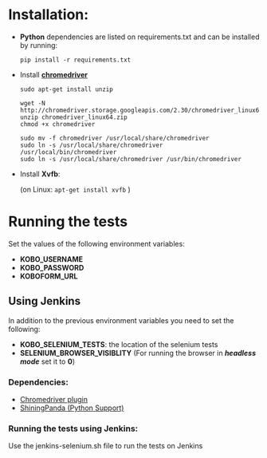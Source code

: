 # Installation:

- **Python** dependencies are listed on requirements.txt and can be installed by running:

  `pip install -r requirements.txt`

- Install [**chromedriver**](https://sites.google.com/a/chromium.org/chromedriver/downloads)
    ```
    sudo apt-get install unzip

    wget -N http://chromedriver.storage.googleapis.com/2.30/chromedriver_linux64.zip
    unzip chromedriver_linux64.zip
    chmod +x chromedriver

    sudo mv -f chromedriver /usr/local/share/chromedriver
    sudo ln -s /usr/local/share/chromedriver /usr/local/bin/chromedriver
    sudo ln -s /usr/local/share/chromedriver /usr/bin/chromedriver
    ```
- Install **Xvfb**:

  (on Linux: `apt-get install xvfb` )

# Running the tests

Set the values of the following environment variables:

- **KOBO_USERNAME**
- **KOBO_PASSWORD**
- **KOBOFORM_URL**

## Using Jenkins

In addition to the previous environment variables you need to set the following:

- **KOBO_SELENIUM_TESTS**: the location of the selenium tests
- **SELENIUM_BROWSER_VISIBLITY** (For running the browser in **_headless mode_** set it to **0**)

### Dependencies:

- [Chromedriver plugin](https://wiki.jenkins-ci.org/display/JENKINS/ChromeDriver+plugin)
- [ShiningPanda (Python Support)](https://wiki.jenkins-ci.org/display/JENKINS/ShiningPanda+Plugin)

### Running the tests using Jenkins:

Use the jenkins-selenium.sh file to run the tests on Jenkins
